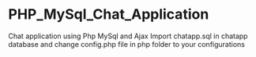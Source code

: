 # PHP_MySql_Chat_Application
Chat application using Php MySql and Ajax
Import chatapp.sql in chatapp database and change config.php file in php folder to your configurations
